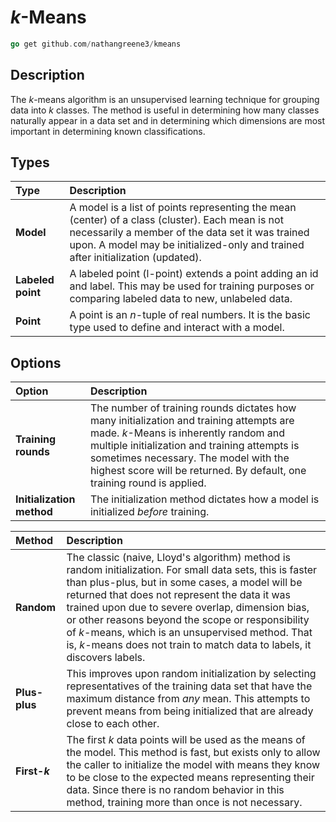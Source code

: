 # *k*-Means

```go
go get github.com/nathangreene3/kmeans
```

## Description

The *k*-means algorithm is an unsupervised learning technique for grouping data into *k* classes. The method is useful in determining how many classes naturally appear in a data set and in determining which dimensions are most important in determining known classifications.

## Types

| Type | Description |
| :- | :- |
| **Model** | A model is a list of points representing the mean (center) of a class (cluster). Each mean is not necessarily a member of the data set it was trained upon. A model may be initialized-only and trained after initialization (updated). |
| **Labeled point** | A labeled point (l-point) extends a point adding an id and label. This may be used for training purposes or comparing labeled data to new, unlabeled data. |
| **Point** | A point is an *n*-tuple of real numbers. It is the basic type used to define and interact with a model. |

## Options

| Option | Description |
| :- | :- |
| **Training rounds** | The number of training rounds dictates how many initialization and training attempts are made. *k*-Means is inherently random and multiple initialization and training attempts is sometimes necessary. The model with the highest score will be returned. By default, one training round is applied. |
| **Initialization method** | The initialization method dictates how a model is initialized *before* training. |

| Method | Description |
| :- | :- |
| **Random** | The classic (naive, Lloyd's algorithm) method is random initialization. For small data sets, this is faster than plus-plus, but in some cases, a model will be returned that does not represent the data it was trained upon due to severe overlap, dimension bias, or other reasons beyond the scope or responsibility of *k*-means, which is an unsupervised method. That is, *k*-means does not train to match data to labels, it discovers labels. |
| **Plus-plus** | This improves upon random initialization by selecting representatives of the training data set that have the maximum distance from *any* mean. This attempts to prevent means from being initialized that are already close to each other. |
| **First-*k*** | The first *k* data points will be used as the means of the model. This method is fast, but exists only to allow the caller to initialize the model with means they know to be close to the expected means representing their data. Since there is no random behavior in this method, training more than once is not necessary. |
